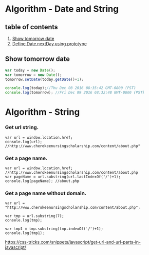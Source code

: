 # Algorithm - Date and String

## table of contents
1. [Show tomorrow date](#show-tomorrow-date)
2. [Define Date.nextDay using prototype](#)


## Show tomorrow date
```js
var today = new Date();
var tomorrow = new Date();
tomorrow.setDate(today.getDate()+1);

console.log(today);//Thu Dec 08 2016 08:35:42 GMT-0800 (PST)
console.log(tomorrow); //Fri Dec 09 2016 08:32:48 GMT-0800 (PST)
```

# Algorithm - String


### Get url string.
```
var url = window.location.href;
console.log(url); //http://www.cherokeenursingscholarship.com/content/about.php"
```

### Get a page name.
```
var url = window.location.href; //http://www.cherokeenursingscholarship.com/content/about.php
var pageName = url.substring(url.lastIndexOf('/')+1);
console.log(pageName); //about.php

```
### Get a page name without domain.
```
var url = "http://www.cherokeenursingscholarship.com/content/about.php";

var tmp = url.substring(7);
console.log(tmp);

var tmp1 = tmp.substring(tmp.indexOf('/')+1);
console.log(tmp1);
```
https://css-tricks.com/snippets/javascript/get-url-and-url-parts-in-javascript/
